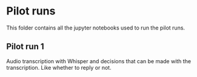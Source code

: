 # Pilot runs

This folder contains all the jupyter notebooks used to run the pilot runs. 

## Pilot run 1

Audio transcription with Whisper and decisions that can be made with the transcription. Like whether to reply or not. 